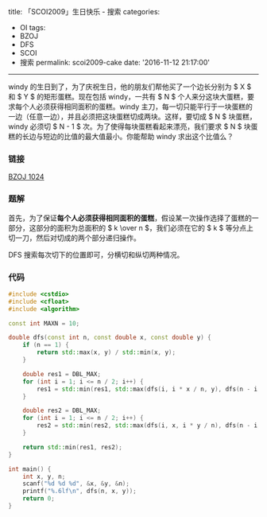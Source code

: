 title: 「SCOI2009」生日快乐 - 搜索
categories:
  - OI
tags:
  - BZOJ
  - DFS
  - SCOI
  - 搜索
permalink: scoi2009-cake
date: '2016-11-12 21:17:00'
---

windy 的生日到了，为了庆祝生日，他的朋友们帮他买了一个边长分别为 $ X $ 和 $ Y $ 的矩形蛋糕。现在包括 windy，一共有 $ N $ 个人来分这块大蛋糕，要求每个人必须获得相同面积的蛋糕。windy 主刀，每一切只能平行于一块蛋糕的一边（任意一边），并且必须把这块蛋糕切成两块。这样，要切成 $ N $ 块蛋糕，windy 必须切 $ N - 1 $ 次。为了使得每块蛋糕看起来漂亮，我们要求 $ N $ 块蛋糕的长边与短边的比值的最大值最小。你能帮助 windy 求出这个比值么？

<!-- more -->

### 链接

[BZOJ 1024](http://www.lydsy.com/JudgeOnline/problem.php?id=1024)

### 题解

首先，为了保证**每个人必须获得相同面积的蛋糕**，假设某一次操作选择了蛋糕的一部分，这部分的面积为总面积的 $ k \over n $，我们必须在它的 $ k $ 等分点上切一刀，然后对切成的两个部分递归操作。

DFS 搜索每次切下的位置即可，分横切和纵切两种情况。

### 代码

```cpp
#include <cstdio>
#include <cfloat>
#include <algorithm>

const int MAXN = 10;

double dfs(const int n, const double x, const double y) {
    if (n == 1) {
        return std::max(x, y) / std::min(x, y);
    }

    double res1 = DBL_MAX;
    for (int i = 1; i <= n / 2; i++) {
        res1 = std::min(res1, std::max(dfs(i, i * x / n, y), dfs(n - i, (n - i) * x / n, y)));
    }

    double res2 = DBL_MAX;
    for (int i = 1; i <= n / 2; i++) {
        res2 = std::min(res2, std::max(dfs(i, x, i * y / n), dfs(n - i, x, (n - i) * y / n)));
    }

    return std::min(res1, res2);
}

int main() {
    int x, y, n;
    scanf("%d %d %d", &x, &y, &n);
    printf("%.6lf\n", dfs(n, x, y));
    return 0;
}
```